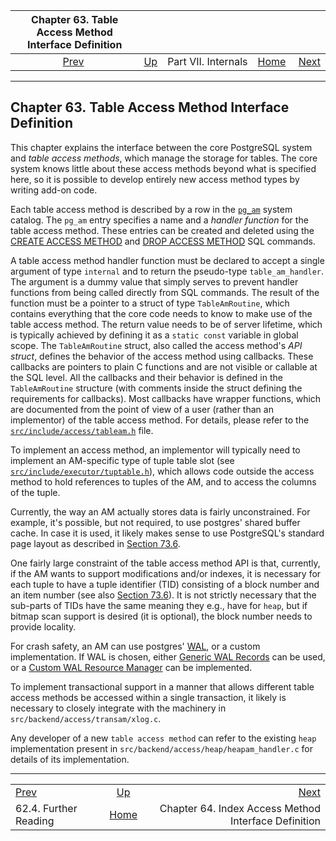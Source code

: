 

| Chapter 63. Table Access Method Interface Definition |                                            |                     |                                                       |                                                                              |
| :--------------------------------------------------: | :----------------------------------------- | :-----------------: | ----------------------------------------------------: | ---------------------------------------------------------------------------: |
|   [Prev](geqo-biblio.html "62.4. Further Reading")   | [Up](internals.html "Part VII. Internals") | Part VII. Internals | [Home](index.html "PostgreSQL 17devel Documentation") |  [Next](indexam.html "Chapter 64. Index Access Method Interface Definition") |

***

## Chapter 63. Table Access Method Interface Definition

This chapter explains the interface between the core PostgreSQL system and *table access methods*, which manage the storage for tables. The core system knows little about these access methods beyond what is specified here, so it is possible to develop entirely new access method types by writing add-on code.

Each table access method is described by a row in the [`pg_am`](catalog-pg-am.html "53.3. pg_am") system catalog. The `pg_am` entry specifies a name and a *handler function* for the table access method. These entries can be created and deleted using the [CREATE ACCESS METHOD](sql-create-access-method.html "CREATE ACCESS METHOD") and [DROP ACCESS METHOD](sql-drop-access-method.html "DROP ACCESS METHOD") SQL commands.

A table access method handler function must be declared to accept a single argument of type `internal` and to return the pseudo-type `table_am_handler`. The argument is a dummy value that simply serves to prevent handler functions from being called directly from SQL commands. The result of the function must be a pointer to a struct of type `TableAmRoutine`, which contains everything that the core code needs to know to make use of the table access method. The return value needs to be of server lifetime, which is typically achieved by defining it as a `static const` variable in global scope. The `TableAmRoutine` struct, also called the access method's *API struct*, defines the behavior of the access method using callbacks. These callbacks are pointers to plain C functions and are not visible or callable at the SQL level. All the callbacks and their behavior is defined in the `TableAmRoutine` structure (with comments inside the struct defining the requirements for callbacks). Most callbacks have wrapper functions, which are documented from the point of view of a user (rather than an implementor) of the table access method. For details, please refer to the [`src/include/access/tableam.h`](https://git.postgresql.org/gitweb/?p=postgresql.git;a=blob;f=src/include/access/tableam.h;hb=HEAD) file.

To implement an access method, an implementor will typically need to implement an AM-specific type of tuple table slot (see [`src/include/executor/tuptable.h`](https://git.postgresql.org/gitweb/?p=postgresql.git;a=blob;f=src/include/executor/tuptable.h;hb=HEAD)), which allows code outside the access method to hold references to tuples of the AM, and to access the columns of the tuple.

Currently, the way an AM actually stores data is fairly unconstrained. For example, it's possible, but not required, to use postgres' shared buffer cache. In case it is used, it likely makes sense to use PostgreSQL's standard page layout as described in [Section 73.6](storage-page-layout.html "73.6. Database Page Layout").

One fairly large constraint of the table access method API is that, currently, if the AM wants to support modifications and/or indexes, it is necessary for each tuple to have a tuple identifier (TID) consisting of a block number and an item number (see also [Section 73.6](storage-page-layout.html "73.6. Database Page Layout")). It is not strictly necessary that the sub-parts of TIDs have the same meaning they e.g., have for `heap`, but if bitmap scan support is desired (it is optional), the block number needs to provide locality.

For crash safety, an AM can use postgres' [WAL](wal.html "Chapter 30. Reliability and the Write-Ahead Log"), or a custom implementation. If WAL is chosen, either [Generic WAL Records](generic-wal.html "Chapter 65. Generic WAL Records") can be used, or a [Custom WAL Resource Manager](custom-rmgr.html "Chapter 66. Custom WAL Resource Managers") can be implemented.

To implement transactional support in a manner that allows different table access methods be accessed within a single transaction, it likely is necessary to closely integrate with the machinery in `src/backend/access/transam/xlog.c`.

Any developer of a new `table access method` can refer to the existing `heap` implementation present in `src/backend/access/heap/heapam_handler.c` for details of its implementation.

***

|                                                   |                                                       |                                                                              |
| :------------------------------------------------ | :---------------------------------------------------: | ---------------------------------------------------------------------------: |
| [Prev](geqo-biblio.html "62.4. Further Reading")  |       [Up](internals.html "Part VII. Internals")      |  [Next](indexam.html "Chapter 64. Index Access Method Interface Definition") |
| 62.4. Further Reading                             | [Home](index.html "PostgreSQL 17devel Documentation") |                         Chapter 64. Index Access Method Interface Definition |

